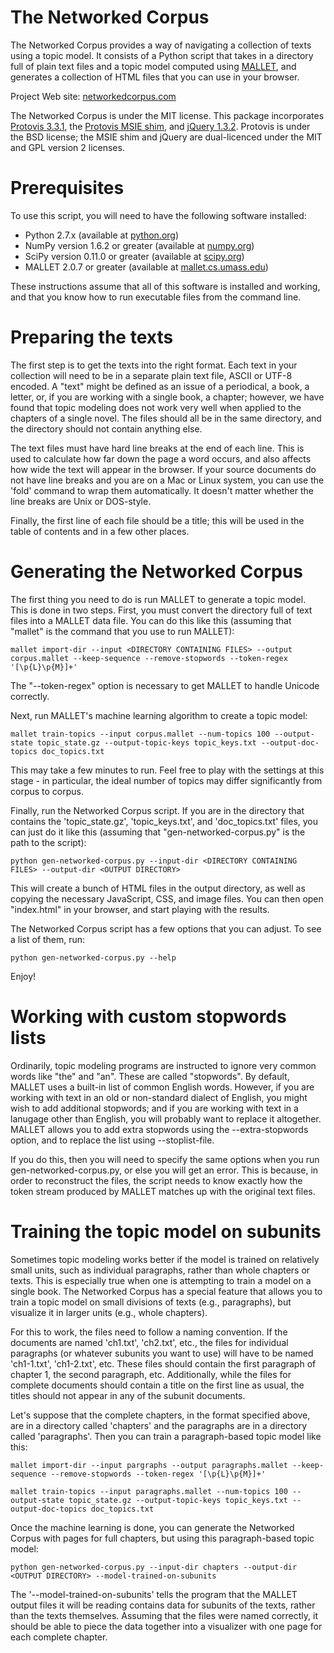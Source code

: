 The Networked Corpus
===============

The Networked Corpus provides a way of navigating a collection of texts using a topic model.  It consists of a Python script that takes in a directory full of plain text files and a topic model computed using [MALLET](http://mallet.cs.umass.edu), and generates a collection of HTML files that you can use in your browser.

Project Web site: [networkedcorpus.com](http://networkedcorpus.com)

The Networked Corpus is under the MIT license.  This package incorporates [Protovis 3.3.1](http://mbostock.github.com/protovis), the [Protovis MSIE shim](http://github.com/DataMarket/protovis-msie), and [jQuery 1.3.2](http://jquery.com).  Protovis is under the BSD license; the MSIE shim and jQuery are dual-licenced under the MIT and GPL version 2 licenses.

# Prerequisites

To use this script, you will need to have the following software installed:

* Python 2.7.x (available at [python.org](http://python.org))
* NumPy version 1.6.2 or greater (available at [numpy.org](http://numpy.org))
* SciPy version 0.11.0 or greater (available at [scipy.org](http://scipy.org))
* MALLET 2.0.7 or greater (available at [mallet.cs.umass.edu](http://mallet.cs.umass.edu))

These instructions assume that all of this software is installed and working, and that you know how to run executable files from the command line.

# Preparing the texts

The first step is to get the texts into the right format.  Each text in your collection will need to be in a separate plain text file, ASCII or UTF-8 encoded.  A "text" might be defined as an issue of a periodical, a book, a letter, or, if you are working with a single book, a chapter; however, we have found that topic modeling does not work very well when applied to the chapters of a single novel.  The files should all be in the same directory, and the directory should not contain anything else.

The text files must have hard line breaks at the end of each line.  This is used to calculate how far down the page a word occurs, and also affects how wide the text will appear in the browser.  If your source documents do not have line breaks and you are on a Mac or Linux system, you can use the 'fold' command to wrap them automatically.  It doesn't matter whether the line breaks are Unix or DOS-style.

Finally, the first line of each file should be a title; this will be used in the table of contents and in a few other places.

# Generating the Networked Corpus

The first thing you need to do is run MALLET to generate a topic model.  This is done in two steps.  First, you must convert the directory full of text files into a MALLET data file.  You can do this like this (assuming that "mallet" is the command that you use to run MALLET):

    mallet import-dir --input <DIRECTORY CONTAINING FILES> --output corpus.mallet --keep-sequence --remove-stopwords --token-regex '[\p{L}\p{M}]+'

The "--token-regex" option is necessary to get MALLET to handle Unicode correctly.

Next, run MALLET's machine learning algorithm to create a topic model:

    mallet train-topics --input corpus.mallet --num-topics 100 --output-state topic_state.gz --output-topic-keys topic_keys.txt --output-doc-topics doc_topics.txt 

This may take a few minutes to run.  Feel free to play with the settings at this stage - in particular, the ideal number of topics may differ significantly from corpus to corpus.

Finally, run the Networked Corpus script.  If you are in the directory that contains the 'topic_state.gz', 'topic_keys.txt', and 'doc_topics.txt' files, you can just do it like this (assuming that "gen-networked-corpus.py" is the path to the script):

    python gen-networked-corpus.py --input-dir <DIRECTORY CONTAINING FILES> --output-dir <OUTPUT DIRECTORY>

This will create a bunch of HTML files in the output directory, as well as copying the necessary JavaScript, CSS, and image files.  You can then open "index.html" in your browser, and start playing with the results.

The Networked Corpus script has a few options that you can adjust.  To see a list of them, run:

    python gen-networked-corpus.py --help

Enjoy!

# Working with custom stopwords lists

Ordinarily, topic modeling programs are instructed to ignore very common words like "the" and "an".  These are called "stopwords".  By default, MALLET uses a built-in list of common English words.  However, if you are working with text in an old or non-standard dialect of English, you might wish to add additional stopwords; and if you are working with text in a lanugage other than English, you will probably want to replace it altogether.  MALLET allows you to add extra stopwords using the --extra-stopwords option, and to replace the list using --stoplist-file.

If you do this, then you will need to specify the same options when you run gen-networked-corpus.py, or else you will get an error.  This is because, in order to reconstruct the files, the script needs to know exactly how the token stream produced by MALLET matches up with the original text files.

# Training the topic model on subunits

Sometimes topic modeling works better if the model is trained on relatively small units, such as individual paragraphs, rather than whole chapters or texts.  This is especially true when one is attempting to train a model on a single book.  The Networked Corpus has a special feature that allows you to train a topic model on small divisions of texts (e.g., paragraphs), but visualize it in larger units (e.g., whole chapters).

For this to work, the files need to follow a naming convention.  If the documents are named 'ch1.txt', 'ch2.txt', etc., the files for individual paragraphs (or whatever subunits you want to use) will have to be named 'ch1-1.txt', 'ch1-2.txt', etc.  These files should contain the first paragraph of chapter 1, the second paragraph, etc.  Additionally, while the files for complete documents should contain a title on the first line as usual, the titles should not appear in any of the subunit documents.

Let's suppose that the complete chapters, in the format specified above, are in a directory called 'chapters' and the paragraphs are in a directory called 'paragraphs'.  Then you can train a paragraph-based topic model like this:

    mallet import-dir --input pargraphs --output paragraphs.mallet --keep-sequence --remove-stopwords --token-regex '[\p{L}\p{M}]+'

    mallet train-topics --input paragraphs.mallet --num-topics 100 --output-state topic_state.gz --output-topic-keys topic_keys.txt --output-doc-topics doc_topics.txt

Once the machine learning is done, you can generate the Networked Corpus with pages for full chapters, but using this paragraph-based topic model:

    python gen-networked-corpus.py --input-dir chapters --output-dir <OUTPUT DIRECTORY> --model-trained-on-subunits

The '--model-trained-on-subunits' tells the program that the MALLET output files it will be reading contains data for subunits of the texts, rather than the texts themselves.  Assuming that the files were named correctly, it should be able to piece the data together into a visualizer with one page for each complete chapter.
